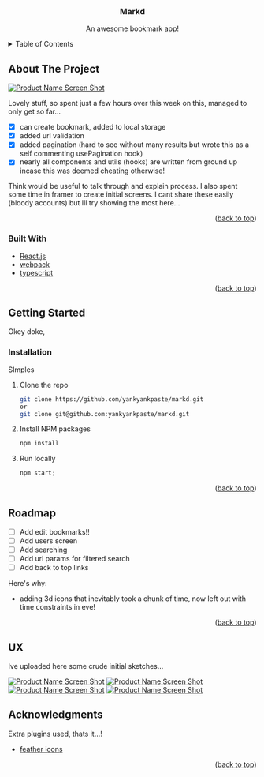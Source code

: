 <!-- PROJECT LOGO -->
<br />
<div align="center">

  <h3 align="center">Markd</h3>

  <p align="center">
    An awesome bookmark app!
    <br />
  </p>
</div>

<!-- TABLE OF CONTENTS -->
<details>
  <summary>Table of Contents</summary>
  <ol>
    <li>
      <a href="#about-the-project">About The Project</a>
      <ul>
      </ul>
    </li>
    <li>
      <a href="#getting-started">Getting Started</a>
      <ul>
      </ul>
    </li>
    <li><a href="#usage">Usage</a></li>
    <li><a href="#roadmap">Roadmap</a></li>
    <li><a href="#acknowledgments">Acknowledgments</a></li>
  </ol>
</details>

<!-- ABOUT THE PROJECT -->

## About The Project

[![Product Name Screen Shot][product-screenshot]]()

Lovely stuff, so spent just a few hours over this week on this, managed to only get so far...

- [x] can create bookmark, added to local storage
- [x] added url validation
- [x] added pagination (hard to see without many results but wrote this as a self commenting usePagination hook)
- [x] nearly all components and utils (hooks) are written from ground up incase this was deemed cheating otherwise!

Think would be useful to talk through and explain process. I also spent some time in framer to create initial screens. I cant share these easily (bloody accounts) but Ill try showing the most here...

<p align="right">(<a href="#top">back to top</a>)</p>

### Built With

- [React.js](https://reactjs.org/)
- [webpack](http://webpack.github.io/)
- [typescript](https://www.typescriptlang.org/)
  <p align="right">(<a href="#top">back to top</a>)</p>

<!-- GETTING STARTED -->

## Getting Started

Okey doke,

### Installation

SImples

1. Clone the repo
   ```sh
   git clone https://github.com/yankyankpaste/markd.git
   or
   git clone git@github.com:yankyankpaste/markd.git
   ```
1. Install NPM packages
   ```sh
   npm install
   ```
1. Run locally
   ```js
   npm start;
   ```

<p align="right">(<a href="#top">back to top</a>)</p>

<!-- ROADMAP -->

## Roadmap

- [ ] Add edit bookmarks!!
- [ ] Add users screen
- [ ] Add searching
- [ ] Add url params for filtered search
- [ ] Add back to top links

Here's why:

- adding 3d icons that inevitably took a chunk of time, now left out with time constraints in eve!

<p align="right">(<a href="#top">back to top</a>)</p>

<!-- UX -->

## UX

Ive uploaded here some crude initial sketches...

[![Product Name Screen Shot][product-screenshot2]]()
[![Product Name Screen Shot][product-screenshot3]]()
[![Product Name Screen Shot][product-screenshot4]]()
[![Product Name Screen Shot][product-screenshot5]]()

<!-- ACKNOWLEDGMENTS -->

## Acknowledgments

Extra plugins used, thats it...!

- [feather icons](https://feathericons.com/)

<p align="right">(<a href="#top">back to top</a>)</p>

<!-- MARKDOWN LINKS & IMAGES -->

[product-screenshot]: screenshots/1.png
[product-screenshot2]: screenshots/2.png
[product-screenshot3]: screenshots/3.png
[product-screenshot4]: screenshots/4.png
[product-screenshot5]: screenshots/5.png
